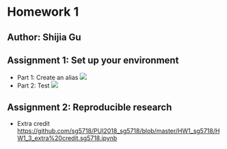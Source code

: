 # Homework 1
## Author: Shijia Gu

## Assignment 1: Set up your environment
- Part 1: Create an alias
![](https://github.com/sg5718/PUI2018_sg5718/blob/master/HW1_sg5718/HW1.part1.sg5718..png)
- Part 2: Test
![](https://github.com/sg5718/PUI2018_sg5718/blob/master/HW1_sg5718/HW1.part2.sg5718..png)

## Assignment 2: Reproducible research
- Extra credit
https://github.com/sg5718/PUI2018_sg5718/blob/master/HW1_sg5718/HW1_3_extra%20credit.sg5718.ipynb
